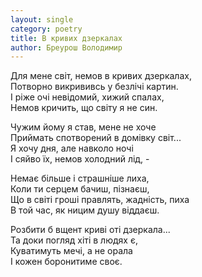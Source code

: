 ```yaml
---
layout: single
category: poetry
title: В кривих дзеркалах
author: Бреурош Володимир
---
```


Для мене світ, немов в кривих дзеркалах,  
Потворно викрививсь у безлічі картин.  
І ріже очі невідомий, хижий спалах,  
Немов кричить, що світу я не син.  

Чужим йому я став, мене не хоче  
Приймать спотворений в домівку світ...   
Я хочу дня, але навколо ночі  
І сяйво їх, немов холодний лід, -  

Немає більше і страшніше лиха,  
Коли ти серцем бачиш, пізнаєш,  
Що в світі гроші правлять, жадність, пиха  
В той час, як ницим душу віддаєш.  

Розбити б вщент криві оті дзеркала...   
Та доки погляд хіті в людях є,  
Куватимуть мечі, а не орала  
І кожен боронитиме своє.  
